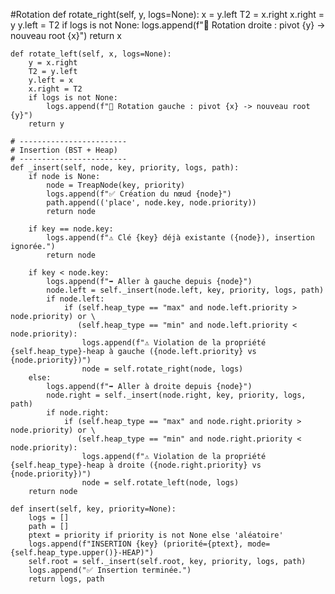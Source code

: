  #Rotation
    def rotate_right(self, y, logs=None):
        x = y.left
        T2 = x.right
        x.right = y
        y.left = T2
        if logs is not None:
            logs.append(f"🔄 Rotation droite : pivot {y} -> nouveau root {x}")
        return x

    def rotate_left(self, x, logs=None):
        y = x.right
        T2 = y.left
        y.left = x
        x.right = T2
        if logs is not None:
            logs.append(f"🔄 Rotation gauche : pivot {x} -> nouveau root {y}")
        return y

    # ------------------------
    # Insertion (BST + Heap)
    # ------------------------
    def _insert(self, node, key, priority, logs, path):
        if node is None:
            node = TreapNode(key, priority)
            logs.append(f"✅ Création du nœud {node}")
            path.append(('place', node.key, node.priority))
            return node

        if key == node.key:
            logs.append(f"⚠️ Clé {key} déjà existante ({node}), insertion ignorée.")
            return node

        if key < node.key:
            logs.append(f"➡️ Aller à gauche depuis {node}")
            node.left = self._insert(node.left, key, priority, logs, path)
            if node.left:
                if (self.heap_type == "max" and node.left.priority > node.priority) or \
                   (self.heap_type == "min" and node.left.priority < node.priority):
                    logs.append(f"⚠️ Violation de la propriété {self.heap_type}-heap à gauche ({node.left.priority} vs {node.priority})")
                    node = self.rotate_right(node, logs)
        else:
            logs.append(f"➡️ Aller à droite depuis {node}")
            node.right = self._insert(node.right, key, priority, logs, path)
            if node.right:
                if (self.heap_type == "max" and node.right.priority > node.priority) or \
                   (self.heap_type == "min" and node.right.priority < node.priority):
                    logs.append(f"⚠️ Violation de la propriété {self.heap_type}-heap à droite ({node.right.priority} vs {node.priority})")
                    node = self.rotate_left(node, logs)
        return node

    def insert(self, key, priority=None):
        logs = []
        path = []
        ptext = priority if priority is not None else 'aléatoire'
        logs.append(f"INSERTION {key} (priorité={ptext}, mode={self.heap_type.upper()}-HEAP)")
        self.root = self._insert(self.root, key, priority, logs, path)
        logs.append("✅ Insertion terminée.")
        return logs, path
